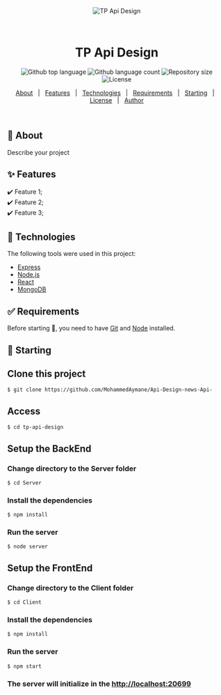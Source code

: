 <div align="center" id="top"> 
  <img src="./.github/app.gif" alt="TP Api Design" />

&#xa0;

  <!-- <a href="https://tpapidesign.netlify.app">Demo</a> -->
</div>

<h1 align="center">TP Api Design</h1>

<p align="center">
  <img alt="Github top language" src="https://img.shields.io/github/languages/top/{{YOUR_GITHUB_USERNAME}}/tp-api-design?color=56BEB8">

  <img alt="Github language count" src="https://img.shields.io/github/languages/count/{{YOUR_GITHUB_USERNAME}}/tp-api-design?color=56BEB8">

  <img alt="Repository size" src="https://img.shields.io/github/repo-size/{{YOUR_GITHUB_USERNAME}}/tp-api-design?color=56BEB8">

  <img alt="License" src="https://img.shields.io/github/license/{{YOUR_GITHUB_USERNAME}}/tp-api-design?color=56BEB8">
</p>

<!-- Status -->

<!-- <h4 align="center">
	🚧  TP Api Design 🚀 Under construction...  🚧
</h4>

<hr> -->

<p align="center">
  <a href="#dart-about">About</a> &#xa0; | &#xa0; 
  <a href="#sparkles-features">Features</a> &#xa0; | &#xa0;
  <a href="#rocket-technologies">Technologies</a> &#xa0; | &#xa0;
  <a href="#white_check_mark-requirements">Requirements</a> &#xa0; | &#xa0;
  <a href="#checkered_flag-starting">Starting</a> &#xa0; | &#xa0;
  <a href="#memo-license">License</a> &#xa0; | &#xa0;
  <a href="https://github.com/{{YOUR_GITHUB_USERNAME}}" target="_blank">Author</a>
</p>

<br>

## :dart: About

Describe your project

## :sparkles: Features

:heavy_check_mark: Feature 1;\
:heavy_check_mark: Feature 2;\
:heavy_check_mark: Feature 3;

## :rocket: Technologies

The following tools were used in this project:

- [Express](https://expressjs.com/fr/)
- [Node.js](https://nodejs.org/en/)
- [React](https://fr.reactjs.org/)
- [MongoDB](https://www.mongodb.com/)

## :white_check_mark: Requirements

Before starting :checkered_flag:, you need to have [Git](https://git-scm.com) and [Node](https://nodejs.org/en/) installed.

## :checkered_flag: Starting


## Clone this project
```
$ git clone https://github.com/MohammedAymane/Api-Design-news-Api-
```
## Access
```
$ cd tp-api-design
```
## Setup the BackEnd

### Change directory to the Server folder
```
$ cd Server
```
### Install the dependencies
```
$ npm install
```
### Run the server
```
$ node server
```
## Setup the FrontEnd

### Change directory to the Client folder
```
$ cd Client
```
### Install the dependencies
```
$ npm install
```
### Run the server
```
$ npm start
```
### The server will initialize in the <http://localhost:20699>

